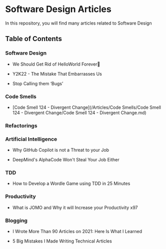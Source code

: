 # Software Design Articles

In this repository, you will find many articles related to Software Design

## Table of Contents

### Software Design

* We Should Get Rid of HelloWorld Forever💩

* Y2K22 - The Mistake That Embarrasses Us

* Stop Calling them ‘Bugs’

### Code Smells

* [Code Smell 124 - Divergent Change](/Articles/Code Smells/Code Smell 124 - Divergent Change/Code Smell 124 - Divergent Change.md)

### Refactorings

### Artificial Intelligence

* Why GitHub Copilot is not a Threat to your Job

* DeepMind's AlphaCode Won't Steal Your Job Either

### TDD

* How to Develop a Wordle Game using TDD in 25 Minutes

### Productivity

* What is JOMO and Why it will Increase your Productivity x97

### Blogging

* I Wrote More Than 90 Articles on 2021: Here Is What I Learned

* 5 Big Mistakes I Made Writing Technical Articles

